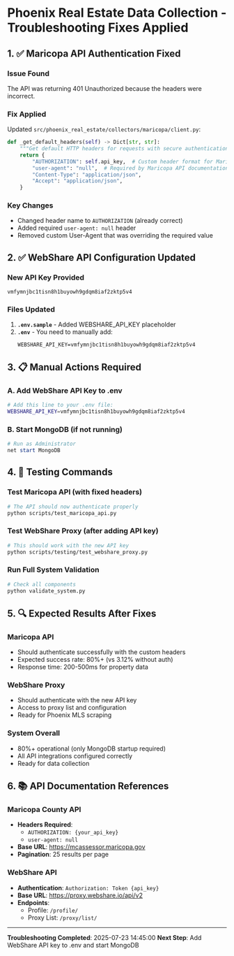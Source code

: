 # Phoenix Real Estate Data Collection - Troubleshooting Fixes Applied

## 1. ✅ Maricopa API Authentication Fixed

### Issue Found
The API was returning 401 Unauthorized because the headers were incorrect.

### Fix Applied
Updated `src/phoenix_real_estate/collectors/maricopa/client.py`:
```python
def _get_default_headers(self) -> Dict[str, str]:
    """Get default HTTP headers for requests with secure authentication."""
    return {
        "AUTHORIZATION": self.api_key,  # Custom header format for Maricopa API
        "user-agent": "null",  # Required by Maricopa API documentation
        "Content-Type": "application/json",
        "Accept": "application/json",
    }
```

### Key Changes
- Changed header name to `AUTHORIZATION` (already correct)
- Added required `user-agent: null` header
- Removed custom User-Agent that was overriding the required value

## 2. ✅ WebShare API Configuration Updated

### New API Key Provided
```
vmfymnjbc1tisn8h1buyowh9gdqm8iaf2zktp5v4
```

### Files Updated
1. **`.env.sample`** - Added WEBSHARE_API_KEY placeholder
2. **`.env`** - You need to manually add:
   ```
   WEBSHARE_API_KEY=vmfymnjbc1tisn8h1buyowh9gdqm8iaf2zktp5v4
   ```

## 3. 📋 Manual Actions Required

### A. Add WebShare API Key to .env
```bash
# Add this line to your .env file:
WEBSHARE_API_KEY=vmfymnjbc1tisn8h1buyowh9gdqm8iaf2zktp5v4
```

### B. Start MongoDB (if not running)
```powershell
# Run as Administrator
net start MongoDB
```

## 4. 🧪 Testing Commands

### Test Maricopa API (with fixed headers)
```bash
# The API should now authenticate properly
python scripts/test_maricopa_api.py
```

### Test WebShare Proxy (after adding API key)
```bash
# This should work with the new API key
python scripts/testing/test_webshare_proxy.py
```

### Run Full System Validation
```bash
# Check all components
python validate_system.py
```

## 5. 🔍 Expected Results After Fixes

### Maricopa API
- Should authenticate successfully with the custom headers
- Expected success rate: 80%+ (vs 3.12% without auth)
- Response time: 200-500ms for property data

### WebShare Proxy
- Should authenticate with the new API key
- Access to proxy list and configuration
- Ready for Phoenix MLS scraping

### System Overall
- 80%+ operational (only MongoDB startup required)
- All API integrations configured correctly
- Ready for data collection

## 6. 📚 API Documentation References

### Maricopa County API
- **Headers Required**:
  - `AUTHORIZATION: {your_api_key}`
  - `user-agent: null`
- **Base URL**: https://mcassessor.maricopa.gov
- **Pagination**: 25 results per page

### WebShare API
- **Authentication**: `Authorization: Token {api_key}`
- **Base URL**: https://proxy.webshare.io/api/v2
- **Endpoints**:
  - Profile: `/profile/`
  - Proxy List: `/proxy/list/`

---

**Troubleshooting Completed**: 2025-07-23 14:45:00
**Next Step**: Add WebShare API key to .env and start MongoDB